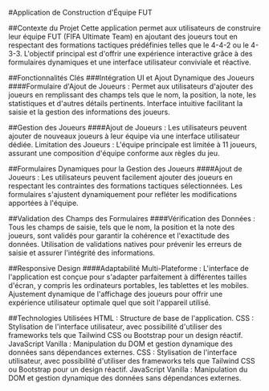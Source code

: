 #Application de Construction d'Équipe FUT

##Contexte du Projet
Cette application permet aux utilisateurs de construire leur équipe FUT (FIFA Ultimate Team) en ajoutant des joueurs tout en respectant des formations tactiques prédéfinies telles que le 4-4-2 ou le 4-3-3. L'objectif principal est d'offrir une expérience interactive grâce à des formulaires dynamiques et une interface utilisateur conviviale et réactive.

##Fonctionnalités Clés
###Intégration UI et Ajout Dynamique des Joueurs
####Formulaire d'Ajout de Joueurs :
Permet aux utilisateurs d'ajouter des joueurs en remplissant des champs tels que le nom, la position, la note, les statistiques et d'autres détails pertinents.
Interface intuitive facilitant la saisie et la gestion des informations des joueurs.

##Gestion des Joueurs
####Ajout de Joueurs :
Les utilisateurs peuvent ajouter de nouveaux joueurs à leur équipe via une interface utilisateur dédiée.
Limitation des Joueurs :
L'équipe principale est limitée à 11 joueurs, assurant une composition d'équipe conforme aux règles du jeu.

##Formulaires Dynamiques pour la Gestion des Joueurs
####Ajout de Joueurs :
Les utilisateurs peuvent facilement ajouter des joueurs en respectant les contraintes des formations tactiques sélectionnées.
Les formulaires s'ajustent dynamiquement pour refléter les modifications apportées à l'équipe.

##Validation des Champs des Formulaires
####Vérification des Données :
Tous les champs de saisie, tels que le nom, la position et la note des joueurs, sont validés pour garantir la cohérence et l'exactitude des données.
Utilisation de validations natives pour prévenir les erreurs de saisie et assurer l'intégrité des informations.

##Responsive Design
####Adaptabilité Multi-Plateforme :
L'interface de l'application est conçue pour s'adapter parfaitement à différentes tailles d'écran, y compris les ordinateurs portables, les tablettes et les mobiles.
Ajustement dynamique de l'affichage des joueurs pour offrir une expérience utilisateur optimale quel que soit l'appareil utilisé.

##Technologies Utilisées
HTML : Structure de base de l'application.
CSS : Stylisation de l'interface utilisateur, avec possibilité d'utiliser des frameworks tels que Tailwind CSS ou Bootstrap pour un design réactif.
JavaScript Vanilla : Manipulation du DOM et gestion dynamique des données sans dépendances externes.
CSS : Stylisation de l'interface utilisateur, avec possibilité d'utiliser des frameworks tels que Tailwind CSS ou Bootstrap pour un design réactif.
JavaScript Vanilla : Manipulation du DOM et gestion dynamique des données sans dépendances externes.
